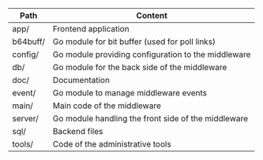   Path   | Content
---------|-----------------------------------------------------
app/     | Frontend application
b64buff/ | Go module for bit buffer (used for poll links)
config/  | Go module providing configuration to the middleware
db/      | Go module for the back side of the middleware
doc/     | Documentation
event/   | Go module to manage middleware events
main/    | Main code of the middleware
server/  | Go module handling the front side of the middleware
sql/     | Backend files
tools/   | Code of the administrative tools

